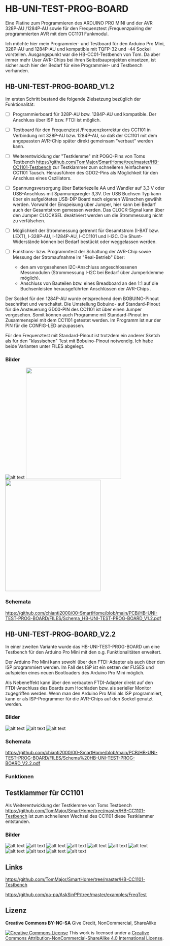 # HB-UNI-TEST-PROG-BOARD 

Eine Platine zum Programmieren des ARDUINO PRO MINI und der AVR 328P-AU /1284P-AU sowie für den Frequenztest /Frequenzpairing der programmierten AVR mit dem CC1101 Funkmodul. 

Ich möchte hier mein Programmier- und Testboard für den Arduino Pro Mini, 328P-AU und 1284P-AU und kompatible mit TQFP-32 und -44 Sockel vorstellen.
Ausgangspunkt war die HB-CC01-Testbench von Tom. Da aber immer mehr User AVR-Chips bei ihren Selbstbauprojekten einsetzen, ist sicher auch hier der Bedarf für eine Programmier- und Testbench vorhanden. 

## HB-UNI-TEST-PROG-BOARD_V1.2

Im ersten Schritt bestand die folgende Zielsetzung bezüglich der Funktionalität:

- [ ] Programmierboard für 328P-AU bzw. 1284P-AU und kompatible. Der Anschluss über ISP bzw. FTDI ist möglich.

- [ ] Testboard für den Frequenztest /Frequenzkorrektur des CC1101 in Verbindung mit 328P-AU bzw. 1284P-AU, so daß der CC1101 mit dem angepassten AVR-Chip später direkt gemeinsam "verbaut" werden kann.

- [ ] Weiterentwicklung der "Testklemme" mit POGO-Pins von Toms Testbench  https://github.com/TomMajor/SmartHome/tree/master/HB-CC1101-Testbench zur Testklammer zum schnelleren /einfacheren CC1101 Tausch. Herausführen des GDO2-Pins als Möglichkeit für den Anschluss eines Oszillators.

- [ ] Spannungsversorgung über Batteriezelle AA und Wandler auf 3,3 V oder USB-Anschluss mit Spannungsregler 3,3V. Der USB Buchsen Typ kann über ein aufgelötetes USB-DIP Board nach eigenen Wünschen gewählt werden. Vorwahl der Einspeisung über Jumper, hier kann bei Bedarf auch der Gesamtstrom gemessen werden. Das CLOCK-Signal kann über den Jumper CLOCKSEL deaktiviert werden um die Strommessung nicht zu verfälschen.

- [ ] Möglichkeit der Strommessung getrennt für Gesamtstrom (I-BAT bzw. I.EXT), I-328P-AU,            I-1284P-AU, I-CC1101 und I-I2C. Die Shunt- Widerstände können bei Bedarf bestückt oder weggelassen werden.

- [ ] Funktions- bzw. Programmtest der Schaltung der AVR-Chip sowie Messung der Stromaufnahme im "Real-Betrieb" über:
  - den am vorgesehenen I2C-Anschluss angeschlossenen Messmodulen (Strommessung      I-I2C bei Bedarf über Jumperklemme möglich).
  - Anschluss von Bauteilen bzw. eines Breadboard an den 1:1 auf die Buchsenleisten herausgeführten Anschlüssen der AVR-Chips .

Der Sockel für den 1284P-AU wurde entsprechend dem BOBUINO-Pinout beschriftet und verschaltet. Die Umstellung Bobuino- auf Standard-Pinout für die Ansteuerung GD00-PIN des CC1101 ist über einen Jumper vorgesehen. Somit können auch Programme mit Standard-Pinout im Zusammenspiel mit dem CC1101 getestet werden. Im Programm ist nur der PIN für die CONFIG-LED  anzupassen.

Für den Frequenztest mit Standard-Pinout ist trotzdem ein anderer Sketch als für den "klassischen" Test mit Bobuino-Pinout notwendig. Ich habe beide Varianten unter FILES abgelegt.  

### Bilder
![alt text](https://github.com/chianti2000/00-SmartHome/blob/main/PCB/HB-UNI-TEST-PROG-BOARD/IMAGES/HB-UNI-TEST-PROG-BOARD_V1.2_Front.png)
<img src="IMAGES/HB-UNI-TEST-PROG-BOARD_V1.2_Front.png" width=300 height=350></img><img src="IMAGES/IMG_9028.jpg" width=300 height=350></img>
### Schemata
https://github.com/chianti2000/00-SmartHome/blob/main/PCB/HB-UNI-TEST-PROG-BOARD/FILES/Schema_HB-UNI-TEST-PROG-BOARD_V1.2.pdf

## HB-UNI-TEST-PROG-BOARD_V2.2

In einer zweiten Variante wurde das  HB-UNI-TEST-PROG-BOARD um eine Testbench für den Arduino Pro Mini mit den o.g. Funktionalitäten erweitert.

Der Arduino Pro Mini kann sowohl über den FTDI-Adapter als auch über den ISP programmiert werden. Im Fall des ISP ist ein setzen der FUSES und aufspielen eines neuen Bootloaders des Arduino Pro Mini möglich.

Als Nebeneffekt kann über den verbauten FTDI-Adapter direkt auf den FTDI-Anschluss des Boards zum Hochladen bzw. als serieller Monitor zugegriffen werden. Wenn man den Arduino Pro Mini als ISP programmiert, kann er als ISP-Programmer für die AVR-Chips auf den Sockel genutzt werden.

### Bilder
![alt text](https://github.com/chianti2000/00-SmartHome/blob/main/PCB/HB-UNI-TEST-PROG-BOARD/IMAGES/HB-UNI-TEST-PROG-BOARD_V2.2_Front.png)
![alt text](https://github.com/chianti2000/00-SmartHome/blob/main/PCB/HB-UNI-TEST-PROG-BOARD/IMAGES/IMG_9028.jpg)
![alt text](https://github.com/chianti2000/00-SmartHome/blob/main/PCB/HB-UNI-TEST-PROG-BOARD/IMAGES/IMG_9085.jpg)

### Schemata
https://github.com/chianti2000/00-SmartHome/blob/main/PCB/HB-UNI-TEST-PROG-BOARD/FILES/Schema%20HB-UNI-TEST-PROG-BOARD_V2.2.pdf

### Funktionen





## Testklammer für CC1101

Als Weiterentwicklung der Testklemme von Toms Testbench https://github.com/TomMajor/SmartHome/tree/master/HB-CC1101-Testbench ist zum schnelleren Wechsel des CC1101 diese Testklammer entstanden.

### Bilder
![alt text](https://github.com/chianti2000/00-SmartHome/blob/main/PCB/HB-UNI-TEST-PROG-BOARD/IMAGES/IMG_8985.jpg)
![alt text](https://github.com/chianti2000/00-SmartHome/blob/main/PCB/HB-UNI-TEST-PROG-BOARD/IMAGES/IMG_8989.jpg)
![alt text](https://github.com/chianti2000/00-SmartHome/blob/main/PCB/HB-UNI-TEST-PROG-BOARD/IMAGES/IMG_8990.jpg)
![alt text](https://github.com/chianti2000/00-SmartHome/blob/main/PCB/HB-UNI-TEST-PROG-BOARD/IMAGES/IMG_8992.jpg)
![alt text](https://github.com/chianti2000/00-SmartHome/blob/main/PCB/HB-UNI-TEST-PROG-BOARD/IMAGES/IMG_8994.jpg)
![alt text](https://github.com/chianti2000/00-SmartHome/blob/main/PCB/HB-UNI-TEST-PROG-BOARD/IMAGES/IMG_8999.jpg)
![alt text](https://github.com/chianti2000/00-SmartHome/blob/main/PCB/HB-UNI-TEST-PROG-BOARD/IMAGES/IMG_9003.jpg)
![alt text](https://github.com/chianti2000/00-SmartHome/blob/main/PCB/HB-UNI-TEST-PROG-BOARD/IMAGES/IMG_9008.jpg)
![alt text](https://github.com/chianti2000/00-SmartHome/blob/main/PCB/HB-UNI-TEST-PROG-BOARD/IMAGES/IMG_9017.jpg)
![alt text](https://github.com/chianti2000/00-SmartHome/blob/main/PCB/HB-UNI-TEST-PROG-BOARD/IMAGES/IMG_9031.jpg)
![alt text](https://github.com/chianti2000/00-SmartHome/blob/main/PCB/HB-UNI-TEST-PROG-BOARD/IMAGES/IMG_9093.jpg)

## Links

https://github.com/TomMajor/SmartHome/tree/master/HB-CC1101-Testbench

https://github.com/pa-pa/AskSinPP/tree/master/examples/FreqTest

## Lizenz

**Creative Commons BY-NC-SA**
Give Credit, NonCommercial, ShareAlike

[![Creative Commons License](https://camo.githubusercontent.com/f05d4039b67688cfdf339d2a445ad686a60551f9891734c418f7096184de5fac/68747470733a2f2f692e6372656174697665636f6d6d6f6e732e6f72672f6c2f62792d6e632d73612f342e302f38387833312e706e67)](http://creativecommons.org/licenses/by-nc-sa/4.0/)
This work is licensed under a [Creative Commons Attribution-NonCommercial-ShareAlike 4.0 International License](http://creativecommons.org/licenses/by-nc-sa/4.0/).
